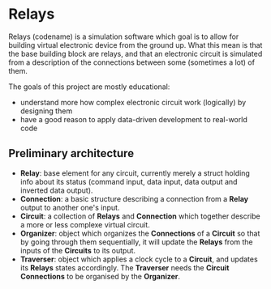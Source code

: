Relays
======

Relays (codename) is a simulation software which goal is to allow for building virtual electronic device from the ground up. What this mean is that the base building block are relays, and that an electronic circuit is simulated from a description of the connections between some (sometimes a lot) of them.

The goals of this project are mostly educational:

* understand more how complex electronic circuit work (logically) by designing them
* have a good reason to apply data-driven development to real-world code


Preliminary architecture
------------------------

* **Relay**: base element for any circuit, currently merely a struct holding info about its status (command input, data input, data output and inverted data output).
* **Connection**: a basic structure describing a connection from a **Relay** output to another one's input.
* **Circuit**: a collection of **Relays** and **Connection** which together describe a more or less complexe virtual circuit.
* **Organizer**: object which organizes the **Connections** of a **Circuit** so that by going through them sequentially, it will update the **Relays** from the inputs of the **Circuits** to its output.
* **Traverser**: object which applies a clock cycle to a **Circuit**, and updates its **Relays** states accordingly. The **Traverser** needs the **Circuit** **Connections** to be organised by the **Organizer**.
